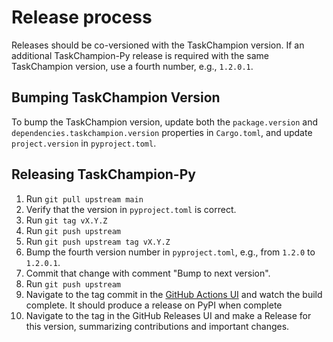 # Release process

Releases should be co-versioned with the TaskChampion version. If an additional
TaskChampion-Py release is required with the same TaskChampion version, use a
fourth number, e.g., `1.2.0.1`.

## Bumping TaskChampion Version

To bump the TaskChampion version, update both the `package.version` and
`dependencies.taskchampion.version` properties in `Cargo.toml`, and update
`project.version` in `pyproject.toml`.

## Releasing TaskChampion-Py

1. Run `git pull upstream main`
1. Verify that the version in `pyproject.toml` is correct.
1. Run `git tag vX.Y.Z`
1. Run `git push upstream`
1. Run `git push upstream tag vX.Y.Z`
1. Bump the fourth version number in `pyproject.toml`, e.g., from `1.2.0` to `1.2.0.1`.
1. Commit that change with comment "Bump to next version".
1. Run `git push upstream`
1. Navigate to the tag commit in the [GitHub Actions UI](https://github.com/GothenburgBitFactory/taskchampion-py/actions) and watch the build complete. It should produce a release on PyPI when complete
1. Navigate to the tag in the GitHub Releases UI and make a Release for this version, summarizing contributions and important changes.
